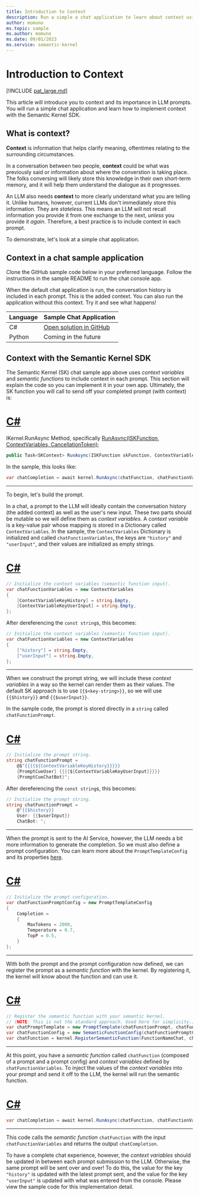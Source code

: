```yaml
---
title: Introduction to Context
description: Run a simple a chat application to learn about context using the Semantic Kernel.
author: momuno
ms.topic: sample
ms.author: momuno
ms.date: 09/01/2023
ms.service: semantic-kernel
---
```


# Introduction to Context

[!INCLUDE [pat_large.md](../includes/pat_large.md)]

This article will introduce you to context and its importance in LLM prompts. You will run a simple chat application and learn how to implement context with the Semantic Kernel SDK. 

## What is context?

**Context** is information that helps clarify meaning, oftentimes relating to the surrounding circumstances.

In a conversation between two people, **context** could be what was previously said or information about where the converstion is taking place. The folks conversing will likely store this knowledge in their own short-term memory, and it will help them understand the dialogue as it progresses.

An LLM also needs **context** to more clearly understand what you are telling it. Unlike humans, however, current LLMs don't immediately store this information. They are *stateless*. This means an LLM will not recall information you provide it from one exchange to the next, *unless* you provide it *again*. Therefore, a best practice is to include context in each prompt.

To demonstrate, let's look at a simple chat application.

## Context in a chat sample application
Clone the GitHub sample code below in your preferred language. Follow the instructions in the sample README to run the chat console app.

When the default chat application is run, the conversation history is included in each prompt. This is the added context. You can also run the application without this context. Try it and see what happens!

| Language  | Sample Chat Application |
| --------- | ----------------------- |
| C#        | [Open solution in GitHub](https://github.com/MicrosoftDocs/semantic-kernel-docs/tree/main/samples/dotnet/Chat101) |
| Python    | Coming in the future |

## Context with the Semantic Kernel SDK

The Semantic Kernel (SK) chat sample app above uses *context variables* and *semantic functions* to include context in each prompt. This section will explain the code so you can implement it in your own app. Ultimately, the SK function you will call to send off your completed prompt (with context) is: 

# [C#](#tab/Csharp)

IKernel.RunAsync Method, specifically [RunAsync(ISKFunction, ContextVariables, CancellationToken)](/dotnet/api/microsoft.semantickernel.ikernel.runasync#microsoft-semantickernel-ikernel-runasync(microsoft-semantickernel-skilldefinition-iskfunction-microsoft-semantickernel-orchestration-contextvariables-system-threading-cancellationtoken));

```csharp
public Task<SKContext> RunAsync(ISKFunction skFunction, ContextVariables? variables = null, CancellationToken cancellationToken = default)
```

In the sample, this looks like:

```csharp
var chatCompletion = await kernel.RunAsync(chatFunction, chatFunctionVariables);
```

---

To begin, let's build the prompt.

In a chat, a prompt to the LLM will ideally contain the conversation history (the added context) as well as the user's new input. These two parts should be mutable so we will define them as *context variables*. A *context variable* is a key-value pair whose mapping is stored in a Dictionary called `ContextVariables`. In the sample, the `ContextVariables` Dictionary is initialized and called `chatFunctionVariables`, the keys are `"history"` and `"userInput"`, and their values are initialized as empty strings.

# [C#](#tab/Csharp)

```csharp
// Initialize the context variables (semantic function input).
var chatFunctionVariables = new ContextVariables
{
    [ContextVariableKeyHistory] = string.Empty,
    [ContextVariableKeyUserInput] = string.Empty,
};
```

After dereferencing the `const string`s, this becomes:
        
```csharp
// Initialize the context variables (semantic function input).
var chatFunctionVariables = new ContextVariables
{
    ["history"] = string.Empty,
    ["userInput"] = string.Empty,
};
```

---

When we construct the prompt string, we will include these *context variables* in a way so the kernel can render them as their values. The default SK approach is to use `{{$<key-string>}}`, so we will use `{{$history}}` and `{{$userInput}}`. 

In the sample code, the prompt is stored directly in a `string` called `chatFunctionPrompt`.

# [C#](#tab/Csharp)

```csharp
// Initialize the prompt string.
string chatFunctionPrompt = 
    @$"{{{{${ContextVariableKeyHistory}}}}}
    {PromptCueUser} {{{{${ContextVariableKeyUserInput}}}}}
    {PromptCueChatBot}";
```

After dereferencing the `const string`s, this becomes:
        
```csharp
// Initialize the prompt string.
string chatFunctionPrompt = 
    @"{{$history}}
    User: {{$userInput}}
    ChatBot: ";
```

---

When the prompt is sent to the AI Service, however, the LLM needs a bit more information to generate the completion. So we must also define a prompt configuration. You can learn more about the `PromptTemplateConfig` and its properties [here](/dotnet/api/microsoft.semantickernel.semanticfunctions.prompttemplateconfig).

# [C#](#tab/Csharp)

```csharp
// Initialize the prompt configuration.
var chatFunctionPromptConfig = new PromptTemplateConfig
{
    Completion = 
    {
        MaxTokens = 2000,
        Temperature = 0.7,
        TopP = 0.5,
    }
};
```

---

With both the prompt and the prompt configuration now defined, we can register the prompt as a *semantic function* with the kernel. By registering it, the kernel will know about the function and can use it. 

# [C#](#tab/Csharp)

```csharp
// Register the semantic function with your semantic kernel.
// (NOTE: This is not the standard approach. Used here for simplicity.)
var chatPromptTemplate = new PromptTemplate(chatFunctionPrompt, chatFunctionPromptConfig, kernel);
var chatFunctionConfig = new SemanticFunctionConfig(chatFunctionPromptConfig, chatPromptTemplate);
var chatFunction = kernel.RegisterSemanticFunction(FunctionNameChat, chatFunctionConfig);
```

---

At this point, you have a *semantic function* called `chatFunction` (composed of a prompt and a prompt config) and *context variables* defined by `chatFunctionVariables`. To inject the values of the *context variables* into your prompt and send it off to the LLM, the kernel will run the semantic function.

# [C#](#tab/Csharp)

```csharp
var chatCompletion = await kernel.RunAsync(chatFunction, chatFunctionVariables);
```

---

This code calls the *semantic function* `chatFunction` with the input `chatFunctionVariables` and returns the output `chatCompletion`.

To have a complete chat experience, however, the *context variables* should be updated in between each prompt submission to the LLM. Otherwise, the same prompt will be sent over and over! To do this, the value for the key `"history"` is updated with the latest prompt sent, and the value for the key `"userInput"` is updated with what was entered from the console. Please view the sample code for this implementation detail.
